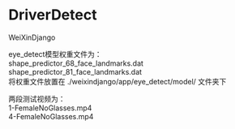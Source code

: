 # DriverDetect
WeiXinDjango

eye_detect模型权重文件为：  
shape_predictor_68_face_landmarks.dat  
shape_predictor_81_face_landmarks.dat  
将权重文件放置在 ./weixindjango/app/eye_detect/model/ 文件夹下  
  
两段测试视频为：   
1-FemaleNoGlasses.mp4  
4-FemaleNoGlasses.mp4  
